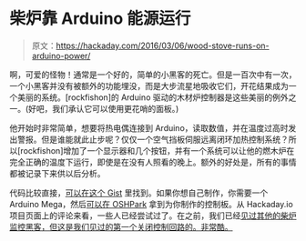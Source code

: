 # 柴炉靠 Arduino 能源运行

> 原文：<https://hackaday.com/2016/03/06/wood-stove-runs-on-arduino-power/>

啊，可爱的怪物！通常是一个好的，简单的小黑客的死亡。但是一百次中有一次，一个小黑客并没有被额外的功能埋没，而是大步流星地吸收它们，开花结果成为一个美丽的系统。[rockfishon]的 Arduino 驱动的木材炉控制器是这些美丽的例外之一。(好吧，我们承认它可以使用更花哨的面板。)

他开始时非常简单，想要将热电偶连接到 Arduino，读取数值，并在温度过高时发出警报。但是谁能就此止步呢？仅仅一个空气挡板伺服远离闭环加热控制系统？所以[rockfishon]增加了一个显示器和几个按钮，并有一个系统可以让他的燃木炉在完全正确的温度下运行，即使是在没有人照看的晚上。额外的好处是，所有的事情都被记录下来供以后分析。

代码比较直接，[可以在这个 Gist](https://gist.github.com/rockfishon/9ff774cac8dc306963d6/2d7cdfda8622ca834ae21b5ce2a0e1bff0f32264) 里找到。如果你想自己制作，你需要一个 Arduino Mega，然后[可以在 OSHPark](https://oshpark.com/shared_projects/jCbp3Q2B) 拿到为你制作的控制板。从 Hackaday.io 项目页面上的评论来看，一些人已经尝试过了。在之前，我们已经[见过其他的柴炉监控黑客，但这是我们见过的第一个关闭控制回路的。非常酷。](http://hackaday.com/2016/02/08/a-wireless-wood-stove-monitor/)